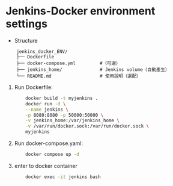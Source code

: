 # Jenkins-Docker environment settings

* Structure

```text
    jenkins_docker_ENV/
    ├── Dockerfile
    ├── docker-compose.yml         #（可選）
    ├── jenkins_home/              # Jenkins volume（自動產生）
    └── README.md                  # 使用說明（選配）
```

1. Run Dockerfile:

    ```Bash
        docker build -t myjenkins .
        docker run -d \
        --name jenkins \
        -p 8080:8080 -p 50000:50000 \
        -v jenkins_home:/var/jenkins_home \
        -v /var/run/docker.sock:/var/run/docker.sock \
        myjenkins
    ```

2. Run docker-compose.yaml:

    ```Bash
        docker compose up -d
    ```

3. enter to docker container

    ```Bash
        docker exec -it jenkins bash
    ```